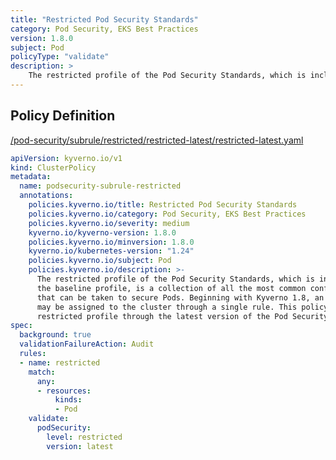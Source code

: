 ```yaml
---
title: "Restricted Pod Security Standards"
category: Pod Security, EKS Best Practices
version: 1.8.0
subject: Pod
policyType: "validate"
description: >
    The restricted profile of the Pod Security Standards, which is inclusive of the baseline profile, is a collection of all the most common configurations that can be taken to secure Pods. Beginning with Kyverno 1.8, an entire profile may be assigned to the cluster through a single rule. This policy configures the restricted profile through the latest version of the Pod Security Standards cluster wide.
---
```


## Policy Definition
<a href="https://github.com/kyverno/policies/raw/main//pod-security/subrule/restricted/restricted-latest/restricted-latest.yaml" target="-blank">/pod-security/subrule/restricted/restricted-latest/restricted-latest.yaml</a>

```yaml
apiVersion: kyverno.io/v1
kind: ClusterPolicy
metadata:
  name: podsecurity-subrule-restricted
  annotations:
    policies.kyverno.io/title: Restricted Pod Security Standards
    policies.kyverno.io/category: Pod Security, EKS Best Practices
    policies.kyverno.io/severity: medium
    kyverno.io/kyverno-version: 1.8.0
    policies.kyverno.io/minversion: 1.8.0
    kyverno.io/kubernetes-version: "1.24"
    policies.kyverno.io/subject: Pod
    policies.kyverno.io/description: >-
      The restricted profile of the Pod Security Standards, which is inclusive of
      the baseline profile, is a collection of all the most common configurations
      that can be taken to secure Pods. Beginning with Kyverno 1.8, an entire profile
      may be assigned to the cluster through a single rule. This policy configures the
      restricted profile through the latest version of the Pod Security Standards cluster wide.
spec:
  background: true
  validationFailureAction: Audit
  rules:
  - name: restricted
    match:
      any:
      - resources:
          kinds:
          - Pod
    validate:
      podSecurity:
        level: restricted
        version: latest
```
